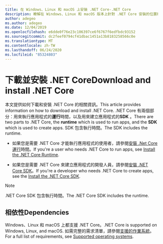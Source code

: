 ```yaml
---
title: 在 Windows、Linux 和 macOS 上安裝 .NET Core-.NET Core
description: 瞭解在 Windows、Linux 和 macOS 版本上針對 .NET Core 安裝的位置和內容。 探索開發、部署和執行 .NET Core 應用程式所需的相依性。
author: adegeo
ms.author: adegeo
ms.date: 12/04/2019
ms.openlocfilehash: e6dde0f76e23c106397ce6f6767f6edfbdc93152
ms.sourcegitcommit: dc2feef0794cf41dbac1451a13b8183258566c0e
ms.translationtype: MT
ms.contentlocale: zh-TW
ms.lasthandoff: 06/24/2020
ms.locfileid: "85324803"
---
```

# <a name="download-and-install-net-core"></a><span data-ttu-id="e4999-104">下載並安裝 .NET Core</span><span class="sxs-lookup"><span data-stu-id="e4999-104">Download and install .NET Core</span></span>

<span data-ttu-id="e4999-105">本文提供如何下載和安裝 .NET Core 的相關資訊。</span><span class="sxs-lookup"><span data-stu-id="e4999-105">This article provides information on how to download and install .NET Core.</span></span> <span data-ttu-id="e4999-106">.NET Core 有兩個部分：用來執行應用程式的**運行**時間，以及用來建立應用程式的**SDK** 。</span><span class="sxs-lookup"><span data-stu-id="e4999-106">There are two parts to .NET Core, the **runtime** which is used to run apps, and the **SDK** which is used to create apps.</span></span> <span data-ttu-id="e4999-107">SDK 包含執行時間。</span><span class="sxs-lookup"><span data-stu-id="e4999-107">The SDK includes the runtime.</span></span>

- <span data-ttu-id="e4999-108">如果您是需要 .NET Core 才能執行應用程式的使用者，請參閱[安裝 .Net Core 運行](runtime.md)時間。</span><span class="sxs-lookup"><span data-stu-id="e4999-108">If you're a user who needs .NET Core to run apps, see [Install the .NET Core Runtime](runtime.md).</span></span>

- <span data-ttu-id="e4999-109">如果您是需要 .NET Core 來建立應用程式的開發人員，請參閱[安裝 .NET Core SDK](sdk.md)。</span><span class="sxs-lookup"><span data-stu-id="e4999-109">If you're a developer who needs .NET Core to create apps, see the [Install the .NET Core SDK](sdk.md).</span></span>

> [!NOTE]
> <span data-ttu-id="e4999-110">.NET Core SDK 包含執行時間。</span><span class="sxs-lookup"><span data-stu-id="e4999-110">The .NET Core SDK includes the runtime.</span></span>

## <a name="dependencies"></a><span data-ttu-id="e4999-111">相依性</span><span class="sxs-lookup"><span data-stu-id="e4999-111">Dependencies</span></span>

<span data-ttu-id="e4999-112">Windows、Linux 和 macOS 上都支援 .NET Core。</span><span class="sxs-lookup"><span data-stu-id="e4999-112">.NET Core is supported on Windows, Linux, and macOS.</span></span> <span data-ttu-id="e4999-113">如需完整的需求清單，請參閱[支援的作業系統](dependencies.md)。</span><span class="sxs-lookup"><span data-stu-id="e4999-113">For a full list of requirements, see [Supported operating systems](dependencies.md).</span></span>
